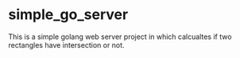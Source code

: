 # simple_go_server
This is a simple golang web server project in which calcualtes if two rectangles have intersection or not.
